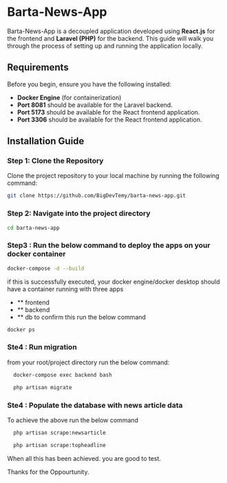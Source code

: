 # Barta-News-App

Barta-News-App is a decoupled application developed using **React.js** for the frontend and **Laravel (PHP)** for the backend. This guide will walk you through the process of setting up and running the application locally.

## Requirements

Before you begin, ensure you have the following installed:

- **Docker Engine** (for containerization)
- **Port 8081** should be available for the Laravel backend.
- **Port 5173** should be available for the React frontend application.
- **Port 3306** should be available for the React frontend application.

## Installation Guide

### Step 1: Clone the Repository

Clone the project repository to your local machine by running the following command:

```bash
git clone https://github.com/BigDevTemy/barta-news-app.git
```
### Step 2: Navigate into the project directory

```bash
cd barta-news-app
```

### Step3 : Run the below command to deploy the apps on your docker container

```bash
docker-compose -d --build
```
if this is successfully executed, your docker engine/docker desktop should have a container running with three apps
- ** frontend
- ** backend
- ** db
to confirm this run the below command

```bash
docker ps
```

### Ste4 : Run migration
from your root/project directory run the below command:

```bash
  docker-compose exec backend bash
```

```bash
  php artisan migrate
```
### Ste4 : Populate the database with news article data

To achieve the above run the below command
```bash
  php artisan scrape:newsarticle
```

```bash
  php artisan scrape:topheadline
```
When all this has been achieved. you are good to test.

Thanks for the Oppourtunity.







